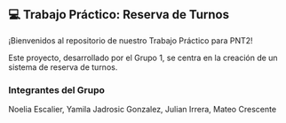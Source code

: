 ## 💻 Trabajo Práctico: Reserva de Turnos
¡Bienvenidos al repositorio de nuestro Trabajo Práctico para PNT2!

Este proyecto, desarrollado por el Grupo 1, se centra en la creación de un sistema de reserva de turnos.

### Integrantes del Grupo
Noelia Escalier, Yamila Jadrosic Gonzalez, Julian Irrera, Mateo Crescente
